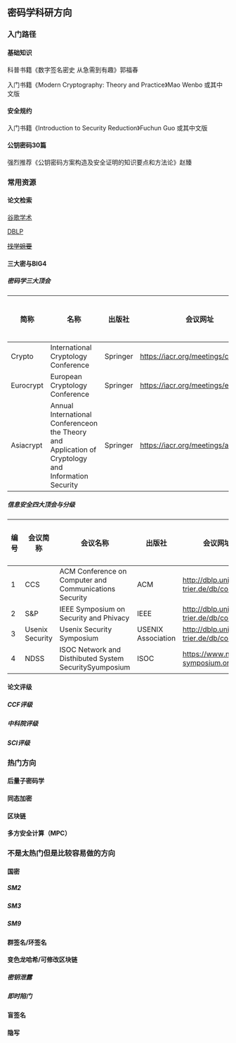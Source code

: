 ## 密码学科研方向

### 入门路径

#### 基础知识

科普书籍《数字签名密史 从急需到有趣》郭福春

入门书籍《Modern Cryptography: Theory and Practice》Mao Wenbo 或其中文版

#### 安全规约

入门书籍《Introduction to Security Reduction》Fuchun Guo 或其中文版

#### 公钥密码30篇

强烈推荐《公钥密码方案构造及安全证明的知识要点和方法论》赵臻  

### 常用资源

#### 论文检索

[谷歌学术](https://scholar.google.com.hk/)

[DBLP](https://dblp.org/pid/67/5990.html)

~~[找学姐要](https://www.bilibili.com/video/BV1gV411i7vq)~~

#### 三大密与BIG4

##### 密码学三大顶会

| 简称      | 名称                                                         | 出版社   | 会议网址                             | 推荐等级 |
| --------- | ------------------------------------------------------------ | -------- | ------------------------------------ | -------- |
| Crypto    | International Cryptology Conference                          | Springer | https://iacr.org/meetings/crypto/    | A        |
| Eurocrypt | European Cryptology Conference                               | Springer | https://iacr.org/meetings/eurocrypt/ | A        |
| Asiacrypt | Annual International Conferenceon the Theory and Application of Cryptology and Information Security | Springer | https://iacr.org/meetings/asiacrypt/ | A        |

##### 信息安全四大顶会与分级

| 编号 | 会议简称        | 会议名称                                               | 出版社             | 会议网址                              | 推荐等级 |
| ---- | --------------- | ------------------------------------------------------ | ------------------ | ------------------------------------- | -------- |
| 1    | CCS             | ACM Conference on Computer and Communications Security | ACM                | http://dblp.uni-trier.de/db/conf/ccs/ | A        |
| 2    | S&P             | IEEE Symposium on Security and Phivacy                 | IEEE               | http://dblp.uni-trier.de/db/conf/sp/  | A        |
| 3    | Usenix Security | Usenix Security Symposium                              | USENIX Association | http://dblp.uni-trier.de/db/conf/uss/ | A        |
| 4    | NDSS            | ISOC Network and Disthibuted System SecuritySyumposium | ISOC               | https://www.ndss-symposium.org/       | B        |

#### 论文评级

##### CCF评级

##### 中科院评级

##### SCI评级

### 热门方向

#### 后量子密码学

#### 同态加密

#### 区块链

#### 多方安全计算（MPC）

### 不是太热门但是比较容易做的方向

#### 国密

##### SM2

##### SM3

##### SM9

#### 群签名/环签名

#### 变色龙哈希/可修改区块链

##### 密钥泄露

##### 即时陷门

#### 盲签名

#### 隐写